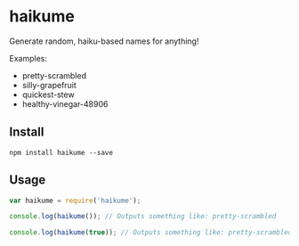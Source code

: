 # haikume

Generate random, haiku-based names for anything!

Examples:

* pretty-scrambled
* silly-grapefruit
* quickest-stew
* healthy-vinegar-48906

## Install

```
npm install haikume --save
```

## Usage

```js
var haikume = require('haikume');

console.log(haikume()); // Outputs something like: pretty-scrambled

console.log(haikume(true)); // Outputs something like: pretty-scrambled--04009
```